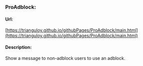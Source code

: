 ### ProAdblock:

#### Url: 

[https://trianguloy.github.io/githubPages/ProAdblock/main.html](https://trianguloy.github.io/githubPages/ProAdblock/main.html)

#### Description:

Show a message to non-adblock users to use an adblock.